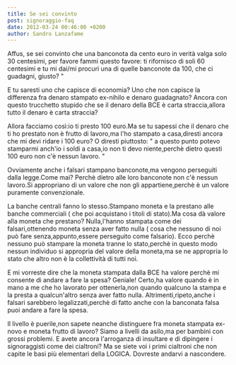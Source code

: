 ```yaml
---
title: Se sei convinto
post: signoraggio-faq
date: 2012-03-24 00:46:00 +0200
author: Sandro Lanzafame
---
```

Affus, se sei convinto che una banconota da cento euro in verità valga solo 30 centesimi, per favore fammi questo favore: ti rifornisco di soli 60 centesimi e tu mi dai/mi procuri una di quelle banconote da 100, che ci guadagni, giusto? "

E tu saresti uno che capisce di economia? Uno che non capisce la differenza fra denaro stampato ex-nihilo e denaro guadagnato? Ancora con questo trucchetto stupido che se il denaro della BCE è carta straccia,allora tutto il denaro è carta straccia?

Allora facciamo così:io ti presto 100 euro.Ma se tu sapessi che il denaro che ti ho prestato non è frutto di lavoro,ma l'ho stampato a casa,diresti ancora che mi devi ridare i 100 euro? O diresti piuttosto: " a questo punto potevo stamparmi anch'io i soldi a casa,io non ti devo niente,perchè dietro questi 100 euro non c'è nessun lavoro. "

Ovviamente anche i falsari stampano banconote,ma vengono perseguiti dalla legge.Come mai? Perchè dietro alle loro banconote non c'è nessun lavoro.Si appropriano di un valore che non gli appartiene,perchè è un valore puramente convenzionale.

La banche centrali fanno lo stesso.Stampano moneta e la prestano alle banche commerciali ( che poi acquistano i titoli di stato).Ma cosa dà valore alla moneta che prestano? Nulla,l'hanno stampata come dei falsari,ottenendo moneta senza aver fatto nulla ( cosa che nessuno di noi può fare senza,appunto,essere perseguito come falsario). Ecco perchè nessuno può stampare la moneta tranne lo stato,perchè in questo modo nessun individuo si appropria del valore della moneta,ma se ne appropria lo stato che altro non è la collettività di tutti noi.

E mi vorreste dire che la moneta stampata dalla BCE ha valore perchè mi consente di andare a fare la spesa? Geniale! Certo,ha valore quando è in mano a me che ho lavorato per ottenerla,non quando qualcuno la stampa e la presta a qualcun'altro senza aver fatto nulla.
Altrimenti,ripeto,anche i falsari sarebbero legalizzati,perchè di fatto anche con la banconata falsa puoi andare a fare la spesa.

Il livello è puerile,non sapete neanche distinguere fra moneta stampata ex-novo e moneta frutto di lavoro?
Siamo a livelli da asilo,ma per bambini con grossi problemi. E avete ancora l'arroganza di insultare e di dipingere i signoraggisti come dei cialtroni?
Ma se siete voi i primi cialtroni che non capite le basi più elementari della LOGICA. Dovreste andarvi a nascondere.